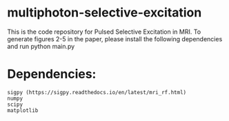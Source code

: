 # multiphoton-selective-excitation

This is the code repository for Pulsed Selective Excitation in MRI.
To generate figures 2-5 in the paper, please install the following dependencies and run python main.py

# Dependencies: 
    sigpy (https://sigpy.readthedocs.io/en/latest/mri_rf.html)
    numpy
    scipy
    matplotlib
